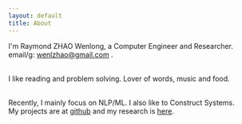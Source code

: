 ```yaml
---
layout: default
title: About
---
```

I'm Raymond ZHAO Wenlong, a Computer Engineer and Researcher.   
email/g: wenlzhao@gmail.com .   
<br> 
  
I like reading and problem solving.  Lover of words, music and food.  
<br> 

Recently, I mainly focus on NLP/ML.  I also like to Construct Systems.  
My projects are at [github](https://github.com/muyun) and my research is [here](http://muyun.github.io/research/).  
<br>

